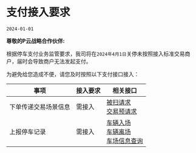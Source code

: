 # 支付接入要求

```
2024-01-01
```

**尊敬的P云战略合作伙伴:**

根据停车支付业务监管要求，我司将在`2024年4月1日`关停未按照接入标准交易商户，届时会导致商户无法发起支付。

为避免给您造成不便，请您及时按照以下支付接口接入：

|事项|接入要求|相关接口|
|---|---|---|
|下单传递交易场景信息|需接入|[被扫请求](./../api/trade-authpay.html)<br/>[交易预请求](./../api/trade-prepare.html)|
|上报停车记录|需接入|[车辆入场](./../../parking/api/parking-enter.html)<br/>[车辆离场](./../../parking/api/parking-leave.html)<br/>[车场信息查询](./../../parking/api/parking-realtime.html)|
